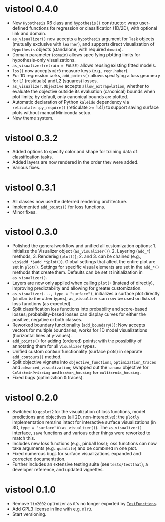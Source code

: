 
# vistool 0.4.0
* New `Hypothesis` R6 class and `hypothesis()` constructor: wrap user-defined functions for regression or classification (1D/2D), with optional link and domain.
* `as_visualizer()` now accepts a `hypothesis` argument for `Task` objects (mutually exclusive with `learner`), and supports direct visualization of `Hypothesis` objects (standalone, with required `domain`).
* Domain parameter (`domain`) allows specifying plotting limits for hypothesis-only visualizations.
* `as_visualizer(retrain = FALSE)` allows reusing existing fitted models.
* `lss()` now accepts `mlr3` measure keys (e.g., `regr.huber`).
* For 1D regression tasks, `add_points()` allows specifying a loss geometry for L1 (residuals) and L2 (squares) losses.
* `as_visualizer.Objective` accepts `allow_extrapolation`, whether to evaluate the objective outside its evaluation (canonical) bounds when plot limits; by default, only canonical bounds are plotted.
* Automatic declaration of Python `kaleido` dependency via `reticulate::py_require()` (reticulate >= 1.41) to support saving surface plots without manual Miniconda setup.
* New theme system.

# vistool 0.3.2

* Added options to specify color and shape for training data of classification tasks.
* Added layers are now rendered in the order they were added.
* Various fixes.

# vistool 0.3.1

* All classes now use the deferred rendering architecture.
* Implemented `add_points()` for loss functions.
* Minor fixes.

# vistool 0.3.0

* Polished the general workflow and unified all customization options: 1. Initialize the Visualizer object (`as_visualizer()`), 2. Layering (`add_*`) methods, 3. Rendering (`plot()`); 2. and 3. can be chained (e.g., `vis$add_*$add_*$plot()`). Global settings that affect the entire plot are set in `plot()`. Settings for specific visual elements are set in the `add_*()` methods that create them. Defaults can be set at initialization in `as_visualizer()`.
* Layers are now only applied when calling `plot()` (instead of directly), improving predictability and allowing for greater customization.
* `as_visualizer(..., type = "surface")`, initializes a surface plot directly (similar to the other types); `as_visualizer` can now be used on lists of loss functions (as expected).
* Split classification loss functions into probability and score-based losses; probability-based losses can display curves for either the positive, negative or both classes.
* Reworked boundary functionality (`add_boundary()`): Now accepts vectors for multiple boundaries; works for 1D model visualizations (horizontal lines at y-values).
* `add_points()` for adding (ordered) points; with the possibility of annotating them for all `Visualizer` types.
* Unified custom contour functionality (surface plots) in separate `add_contours()` method.
* Split objective vignette into `objective_functions`, `optimization_traces` and `advanced_visualization`; swapped out the `banana` objective for `GoldsteinPriceLog` and `boston_housing` for `california_housing`.
* Fixed bugs (optimization & traces).


# vistool 0.2.0

* Switched to `ggplot2` for the visualization of loss functions, model predictions and objectives (all 2D, non-interactive); the `plotly` implementation remains intact for interactive surface visualizations (in 3D, `type = "surface"` in `as_visualizer()`). The `as_visualizer()` interface, `save` functions and various other things were reworked to match this.
* Includes new loss functions (e.g., pinball loss); loss functions can now take arguments (e.g., `quantile`) and be combined in one plot.
* Fixed numerous bugs for surface visualizations, expanded and corrected documentation.
* Further includes an extensive testing suite (see `tests/testthat`), a developer reference, and updated vignettes.


# vistool 0.1.0

* Remove `lim2002` optimizer as it's no longer exported by [`TestFunctions`](https://cran.r-project.org/package=TestFunctions).
* Add GPL3 license in line with e.g. `mlr3`.
* Start versioning.
